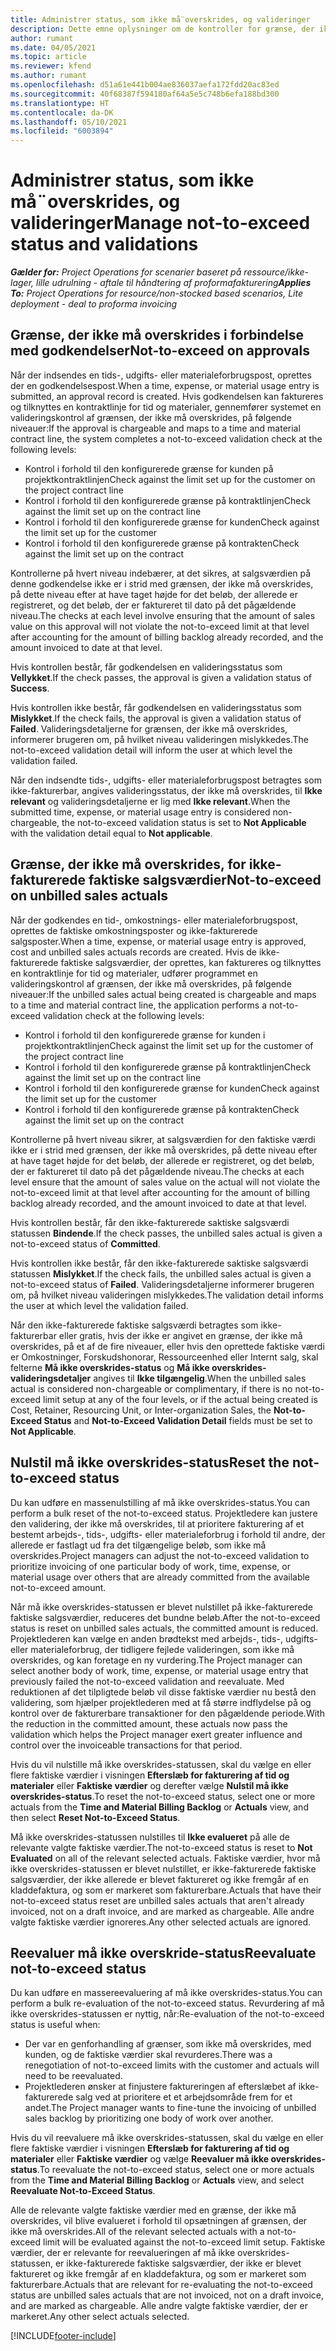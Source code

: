 ```yaml
---
title: Administrer status, som ikke må¨overskrides, og valideringer
description: Dette emne oplysninger om de kontroller for grænse, der ikke må overskrides, som udføres i Project Operations.
author: rumant
ms.date: 04/05/2021
ms.topic: article
ms.reviewer: kfend
ms.author: rumant
ms.openlocfilehash: d51a61e441b004ae836037aefa172fdd20ac83ed
ms.sourcegitcommit: 40f68387f594180af64a5e5c748b6efa188bd300
ms.translationtype: HT
ms.contentlocale: da-DK
ms.lasthandoff: 05/10/2021
ms.locfileid: "6003894"
---
```

# <a name="manage-not-to-exceed-status-and-validations"></a><span data-ttu-id="b531d-103">Administrer status, som ikke må¨overskrides, og valideringer</span><span class="sxs-lookup"><span data-stu-id="b531d-103">Manage not-to-exceed status and validations</span></span> 

<span data-ttu-id="b531d-104">_**Gælder for:** Project Operations for scenarier baseret på ressource/ikke-lager, lille udrulning - aftale til håndtering af proformafakturering_</span><span class="sxs-lookup"><span data-stu-id="b531d-104">_**Applies To:** Project Operations for resource/non-stocked based scenarios, Lite deployment - deal to proforma invoicing_</span></span>

## <a name="not-to-exceed-on-approvals"></a><span data-ttu-id="b531d-105">Grænse, der ikke må overskrides i forbindelse med godkendelser</span><span class="sxs-lookup"><span data-stu-id="b531d-105">Not-to-exceed on approvals</span></span>

<span data-ttu-id="b531d-106">Når der indsendes en tids-, udgifts- eller materialeforbrugspost, oprettes der en godkendelsespost.</span><span class="sxs-lookup"><span data-stu-id="b531d-106">When a time, expense, or material usage entry is submitted, an approval record is created.</span></span> <span data-ttu-id="b531d-107">Hvis godkendelsen kan faktureres og tilknyttes en kontraktlinje for tid og materialer, gennemfører systemet en valideringskontrol af grænsen, der ikke må overskrides, på følgende niveauer:</span><span class="sxs-lookup"><span data-stu-id="b531d-107">If the approval is chargeable and maps to a time and material contract line, the system completes a not-to-exceed validation check at the following levels:</span></span>

  - <span data-ttu-id="b531d-108">Kontrol i forhold til den konfigurerede grænse for kunden på projektkontraktlinjen</span><span class="sxs-lookup"><span data-stu-id="b531d-108">Check against the limit set up for the customer on the project contract line</span></span>
  - <span data-ttu-id="b531d-109">Kontrol i forhold til den konfigurerede grænse på kontraktlinjen</span><span class="sxs-lookup"><span data-stu-id="b531d-109">Check against the limit set up on the contract line</span></span>
  - <span data-ttu-id="b531d-110">Kontrol i forhold til den konfigurerede grænse for kunden</span><span class="sxs-lookup"><span data-stu-id="b531d-110">Check against the limit set up for the customer</span></span>
  - <span data-ttu-id="b531d-111">Kontrol i forhold til den konfigurerede grænse på kontrakten</span><span class="sxs-lookup"><span data-stu-id="b531d-111">Check against the limit set up on the contract</span></span>

<span data-ttu-id="b531d-112">Kontrollerne på hvert niveau indebærer, at det sikres, at salgsværdien på denne godkendelse ikke er i strid med grænsen, der ikke må overskrides, på dette niveau efter at have taget højde for det beløb, der allerede er registreret, og det beløb, der er faktureret til dato på det pågældende niveau.</span><span class="sxs-lookup"><span data-stu-id="b531d-112">The checks at each level involve ensuring that the amount of sales value on this approval will not violate the not-to-exceed limit at that level after accounting for the amount of billing backlog already recorded, and the amount invoiced to date at that level.</span></span>

<span data-ttu-id="b531d-113">Hvis kontrollen består, får godkendelsen en valideringsstatus som **Vellykket**.</span><span class="sxs-lookup"><span data-stu-id="b531d-113">If the check passes, the approval is given a validation status of **Success**.</span></span>

<span data-ttu-id="b531d-114">Hvis kontrollen ikke består, får godkendelsen en valideringsstatus som **Mislykket**.</span><span class="sxs-lookup"><span data-stu-id="b531d-114">If the check fails, the approval is given a validation status of **Failed**.</span></span> <span data-ttu-id="b531d-115">Valideringsdetaljerne for grænsen, der ikke må overskrides, informerer brugeren om, på hvilket niveau valideringen mislykkedes.</span><span class="sxs-lookup"><span data-stu-id="b531d-115">The not-to-exceed validation detail will inform the user at which level the validation failed.</span></span>

<span data-ttu-id="b531d-116">Når den indsendte tids-, udgifts- eller materialeforbrugspost betragtes som ikke-fakturerbar, angives valideringsstatus, der ikke må overskrides, til **Ikke relevant** og valideringsdetaljerne er lig med **Ikke relevant**.</span><span class="sxs-lookup"><span data-stu-id="b531d-116">When the submitted time, expense, or material usage entry is considered non-chargeable, the not-to-exceed validation status is set to **Not Applicable** with the validation detail equal to **Not applicable**.</span></span>

## <a name="not-to-exceed-on-unbilled-sales-actuals"></a><span data-ttu-id="b531d-117">Grænse, der ikke må overskrides, for ikke-fakturerede faktiske salgsværdier</span><span class="sxs-lookup"><span data-stu-id="b531d-117">Not-to-exceed on unbilled sales actuals</span></span>

<span data-ttu-id="b531d-118">Når der godkendes en tid-, omkostnings- eller materialeforbrugspost, oprettes de faktiske omkostningsposter og ikke-fakturerede salgsposter.</span><span class="sxs-lookup"><span data-stu-id="b531d-118">When a time, expense, or material usage entry is approved, cost and unbilled sales actuals records are created.</span></span> <span data-ttu-id="b531d-119">Hvis de ikke-fakturerede faktiske salgsværdier, der oprettes, kan faktureres og tilknyttes en kontraktlinje for tid og materialer, udfører programmet en valideringskontrol af grænsen, der ikke må overskrides, på følgende niveauer:</span><span class="sxs-lookup"><span data-stu-id="b531d-119">If the unbilled sales actual being created is chargeable and maps to a time and material contract line, the application performs a not-to-exceed validation check at the following levels:</span></span>

  - <span data-ttu-id="b531d-120">Kontrol i forhold til den konfigurerede grænse for kunden i projektkontraktlinjen</span><span class="sxs-lookup"><span data-stu-id="b531d-120">Check against the limit set up for the customer of the project contract line</span></span>
  - <span data-ttu-id="b531d-121">Kontrol i forhold til den konfigurerede grænse på kontraktlinjen</span><span class="sxs-lookup"><span data-stu-id="b531d-121">Check against the limit set up on the contract line</span></span>
  - <span data-ttu-id="b531d-122">Kontrol i forhold til den konfigurerede grænse for kunden</span><span class="sxs-lookup"><span data-stu-id="b531d-122">Check against the limit set up for the customer</span></span>
  - <span data-ttu-id="b531d-123">Kontrol i forhold til den konfigurerede grænse på kontrakten</span><span class="sxs-lookup"><span data-stu-id="b531d-123">Check against the limit set up on the contract</span></span>

<span data-ttu-id="b531d-124">Kontrollerne på hvert niveau sikrer, at salgsværdien for den faktiske værdi ikke er i strid med grænsen, der ikke må overskrides, på dette niveau efter at have taget højde for det beløb, der allerede er registreret, og det beløb, der er faktureret til dato på det pågældende niveau.</span><span class="sxs-lookup"><span data-stu-id="b531d-124">The checks at each level ensure that the amount of sales value on the actual will not violate the not-to-exceed limit at that level after accounting for the amount of billing backlog already recorded, and the amount invoiced to date at that level.</span></span>

<span data-ttu-id="b531d-125">Hvis kontrollen består, får den ikke-fakturerede saktiske salgsværdi statussen **Bindende**.</span><span class="sxs-lookup"><span data-stu-id="b531d-125">If the check passes, the unbilled sales actual is given a not-to-exceed status of **Committed**.</span></span>

<span data-ttu-id="b531d-126">Hvis kontrollen ikke består, får den ikke-fakturerede saktiske salgsværdi statussen **Mislykket**.</span><span class="sxs-lookup"><span data-stu-id="b531d-126">If the check fails, the unbilled sales actual is given a not-to-exceed status of **Failed**.</span></span> <span data-ttu-id="b531d-127">Valideringsdetaljerne informerer brugeren om, på hvilket niveau valideringen mislykkedes.</span><span class="sxs-lookup"><span data-stu-id="b531d-127">The validation detail informs the user at which level the validation failed.</span></span>

<span data-ttu-id="b531d-128">Når den ikke-fakturerede faktiske salgsværdi betragtes som ikke-fakturerbar eller gratis, hvis der ikke er angivet en grænse, der ikke må overskrides, på et af de fire niveauer, eller hvis den oprettede faktiske værdi er Omkostninger, Forskudshonorar, Ressourceenhed eller Internt salg, skal felterne **Må ikke overskrides-status** og **Må ikke overskrides-valideringsdetaljer** angives til **Ikke tilgængelig**.</span><span class="sxs-lookup"><span data-stu-id="b531d-128">When the unbilled sales actual is considered non-chargeable or complimentary, if there is no not-to-exceed limit setup at any of the four levels, or if the actual being created is Cost, Retainer, Resourcing Unit, or Inter-organization Sales, the **Not-to-Exceed Status** and **Not-to-Exceed Validation Detail** fields must be set to **Not Applicable**.</span></span>

## <a name="reset-the-not-to-exceed-status"></a><span data-ttu-id="b531d-129">Nulstil må ikke overskrides-status</span><span class="sxs-lookup"><span data-stu-id="b531d-129">Reset the not-to-exceed status</span></span>

<span data-ttu-id="b531d-130">Du kan udføre en massenulstilling af må ikke overskrides-status.</span><span class="sxs-lookup"><span data-stu-id="b531d-130">You can perform a bulk reset of the not-to-exceed status.</span></span> <span data-ttu-id="b531d-131">Projektledere kan justere den validering, der ikke må overskrides, til at prioritere fakturering af et bestemt arbejds-, tids-, udgifts- eller materialeforbrug i forhold til andre, der allerede er fastlagt ud fra det tilgængelige beløb, som ikke må overskrides.</span><span class="sxs-lookup"><span data-stu-id="b531d-131">Project managers can adjust the not-to-exceed validation to prioritize invoicing of one particular body of work, time, expense, or material usage over others that are already committed from the available not-to-exceed amount.</span></span>

<span data-ttu-id="b531d-132">Når må ikke overskrides-statussen er blevet nulstillet på ikke-fakturerede faktiske salgsværdier, reduceres det bundne beløb.</span><span class="sxs-lookup"><span data-stu-id="b531d-132">After the not-to-exceed status is reset on unbilled sales actuals, the committed amount is reduced.</span></span> <span data-ttu-id="b531d-133">Projektlederen kan vælge en anden brødtekst med arbejds-, tids-, udgifts- eller materialeforbrug, der tidligere fejlede valideringen, som ikke må overskrides, og kan foretage en ny vurdering.</span><span class="sxs-lookup"><span data-stu-id="b531d-133">The Project manager can select another body of work, time, expense, or material usage entry that previously failed the not-to-exceed validation and reevaluate.</span></span> <span data-ttu-id="b531d-134">Med reduktionen af det tilpligtede beløb vil disse faktiske værdier nu bestå den validering, som hjælper projektlederen med at få større indflydelse på og kontrol over de fakturerbare transaktioner for den pågældende periode.</span><span class="sxs-lookup"><span data-stu-id="b531d-134">With the reduction in the committed amount, these actuals now pass the validation which helps the Project manager exert greater influence and control over the invoiceable transactions for that period.</span></span>

<span data-ttu-id="b531d-135">Hvis du vil nulstille må ikke overskrides-statussen, skal du vælge en eller flere faktiske værdier i visningen **Efterslæb for fakturering af tid og materialer** eller **Faktiske værdier** og derefter vælge **Nulstil må ikke overskrides-status**.</span><span class="sxs-lookup"><span data-stu-id="b531d-135">To reset the not-to-exceed status, select one or more actuals from the **Time and Material Billing Backlog** or **Actuals** view, and then select **Reset Not-to-Exceed Status**.</span></span>

<span data-ttu-id="b531d-136">Må ikke overskrides-statussen nulstilles til **Ikke evalueret** på alle de relevante valgte faktiske værdier.</span><span class="sxs-lookup"><span data-stu-id="b531d-136">The not-to-exceed status is reset to **Not Evaluated** on all of the relevant selected actuals.</span></span> <span data-ttu-id="b531d-137">Faktiske værdier, hvor må ikke overskrides-statussen er blevet nulstillet, er ikke-fakturerede faktiske salgsværdier, der ikke allerede er blevet faktureret og ikke fremgår af en kladdefaktura, og som er markeret som fakturerbare.</span><span class="sxs-lookup"><span data-stu-id="b531d-137">Actuals that have their not-to-exceed status reset are unbilled sales actuals that aren't already invoiced, not on a draft invoice, and are marked as chargeable.</span></span> <span data-ttu-id="b531d-138">Alle andre valgte faktiske værdier ignoreres.</span><span class="sxs-lookup"><span data-stu-id="b531d-138">Any other selected actuals are ignored.</span></span>

## <a name="reevaluate-not-to-exceed-status"></a><span data-ttu-id="b531d-139">Reevaluer må ikke overskride-status</span><span class="sxs-lookup"><span data-stu-id="b531d-139">Reevaluate not-to-exceed status</span></span>

<span data-ttu-id="b531d-140">Du kan udføre en massereevaluering af må ikke overskrides-status.</span><span class="sxs-lookup"><span data-stu-id="b531d-140">You can perform a bulk re-evaluation of the not-to-exceed status.</span></span> <span data-ttu-id="b531d-141">Revurdering af må ikke overskrides-statussen er nyttig, når:</span><span class="sxs-lookup"><span data-stu-id="b531d-141">Re-evaluation of the not-to-exceed status is useful when:</span></span>

  - <span data-ttu-id="b531d-142">Der var en genforhandling af grænser, som ikke må overskrides, med kunden, og de faktiske værdier skal revurderes.</span><span class="sxs-lookup"><span data-stu-id="b531d-142">There was a renegotiation of not-to-exceed limits with the customer and actuals will need to be reevaluated.</span></span>
  - <span data-ttu-id="b531d-143">Projektlederen ønsker at finjustere faktureringen af efterslæbet af ikke-fakturerede salg ved at prioritere et et arbejdsområde frem for et andet.</span><span class="sxs-lookup"><span data-stu-id="b531d-143">The Project manager wants to fine-tune the invoicing of unbilled sales backlog by prioritizing one body of work over another.</span></span>

<span data-ttu-id="b531d-144">Hvis du vil reevaluere må ikke overskrides-statussen, skal du vælge en eller flere faktiske værdier i visningen **Efterslæb for fakturering af tid og materialer** eller **Faktiske værdier** og vælge **Reevaluer må ikke overskrides-status**.</span><span class="sxs-lookup"><span data-stu-id="b531d-144">To reevaluate the not-to-exceed status, select one or more actuals from the **Time and Material Billing Backlog** or **Actuals** view, and select **Reevaluate Not-to-Exceed Status**.</span></span>

<span data-ttu-id="b531d-145">Alle de relevante valgte faktiske værdier med en grænse, der ikke må overskrides, vil blive evalueret i forhold til opsætningen af grænsen, der ikke må overskrides.</span><span class="sxs-lookup"><span data-stu-id="b531d-145">All of the relevant selected actuals with a not-to-exceed limit will be evaluated against the not-to-exceed limit setup.</span></span> <span data-ttu-id="b531d-146">Faktiske værdier, der er relevante for reevalueringen af må ikke overskrides-statussen, er ikke-fakturerede faktiske salgsværdier, der ikke er blevet faktureret og ikke fremgår af en kladdefaktura, og som er markeret som fakturerbare.</span><span class="sxs-lookup"><span data-stu-id="b531d-146">Actuals that are relevant for re-evaluating the not-to-exceed status are unbilled sales actuals that are not invoiced, not on a draft invoice, and are marked as chargeable.</span></span> <span data-ttu-id="b531d-147">Alle andre valgte faktiske værdier, der er markeret.</span><span class="sxs-lookup"><span data-stu-id="b531d-147">Any other select actuals selected.</span></span>


[!INCLUDE[footer-include](../../includes/footer-banner.md)]
